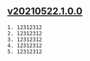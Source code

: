 ## [v20210522.1.0.0](/logs/v20210522.1.0.0.md)

```
1. 12312312
2. 12312312
3. 12312312
4. 12312312
5. 12312312
```